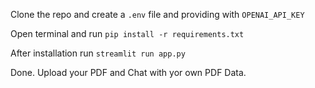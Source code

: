 Clone the repo and create a `.env` file and providing with `OPENAI_API_KEY` 

Open terminal and run `pip install -r requirements.txt`

After installation run `streamlit run app.py`

Done. Upload your PDF and Chat with yor own PDF Data.